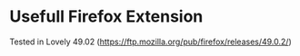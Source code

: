 # Usefull Firefox Extension
Tested in Lovely 49.02 (https://ftp.mozilla.org/pub/firefox/releases/49.0.2/)
